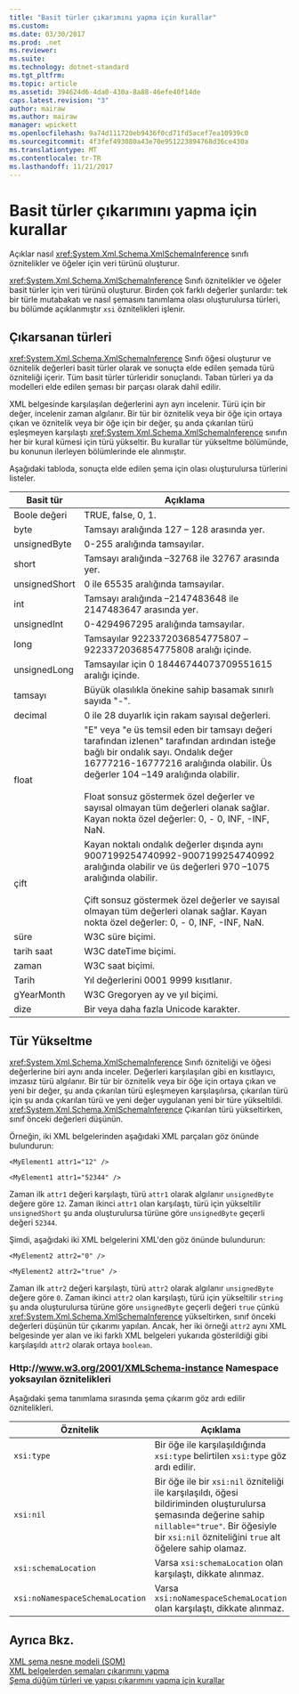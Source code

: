 ```yaml
---
title: "Basit türler çıkarımını yapma için kurallar"
ms.custom: 
ms.date: 03/30/2017
ms.prod: .net
ms.reviewer: 
ms.suite: 
ms.technology: dotnet-standard
ms.tgt_pltfrm: 
ms.topic: article
ms.assetid: 394624d6-4da0-430a-8a88-46efe40f14de
caps.latest.revision: "3"
author: mairaw
ms.author: mairaw
manager: wpickett
ms.openlocfilehash: 9a74d111720eb9436f0cd71fd5acef7ea10939c0
ms.sourcegitcommit: 4f3fef493080a43e70e951223894768d36ce430a
ms.translationtype: MT
ms.contentlocale: tr-TR
ms.lasthandoff: 11/21/2017
---
```

# <a name="rules-for-inferring-simple-types"></a>Basit türler çıkarımını yapma için kurallar
Açıklar nasıl <xref:System.Xml.Schema.XmlSchemaInference> sınıfı öznitelikler ve öğeler için veri türünü oluşturur.  
  
 <xref:System.Xml.Schema.XmlSchemaInference> Sınıfı öznitelikler ve öğeler basit türler için veri türünü oluşturur. Birden çok farklı değerler şunlardır: tek bir türle mutabakatı ve nasıl şemasını tanımlama olası oluşturulursa türleri, bu bölümde açıklanmıştır `xsi` öznitelikleri işlenir.  
  
## <a name="inferred-types"></a>Çıkarsanan türleri  
 <xref:System.Xml.Schema.XmlSchemaInference> Sınıfı öğesi oluşturur ve öznitelik değerleri basit türler olarak ve sonuçta elde edilen şemada türü özniteliği içerir. Tüm basit türler türleridir sonuçlandı. Taban türleri ya da modelleri elde edilen şeması bir parçası olarak dahil edilir.  
  
 XML belgesinde karşılaşılan değerlerini ayrı ayrı incelenir. Türü için bir değer, incelenir zaman algılanır. Bir tür bir öznitelik veya bir öğe için ortaya çıkan ve öznitelik veya bir öğe için bir değer, şu anda çıkarılan türü eşleşmeyen karşılaştı <xref:System.Xml.Schema.XmlSchemaInference> sınıfın her bir kural kümesi için türü yükseltir. Bu kurallar tür yükseltme bölümünde, bu konunun ilerleyen bölümlerinde ele alınmıştır.  
  
 Aşağıdaki tabloda, sonuçta elde edilen şema için olası oluşturulursa türlerini listeler.  
  
|Basit tür|Açıklama|  
|-----------------|-----------------|  
|Boole değeri|TRUE, false, 0, 1.|  
|byte|Tamsayı aralığında 127 – 128 arasında yer.|  
|unsignedByte|0-255 aralığında tamsayılar.|  
|short|Tamsayı aralığında –32768 ile 32767 arasında yer.|  
|unsignedShort|0 ile 65535 aralığında tamsayılar.|  
|int|Tamsayı aralığında –2147483648 ile 2147483647 arasında yer.|  
|unsignedInt|0-4294967295 aralığında tamsayılar.|  
|long|Tamsayılar 9223372036854775807 –9223372036854775808 aralığı içinde.|  
|unsignedLong|Tamsayılar için 0 18446744073709551615 aralığı içinde.|  
|tamsayı|Büyük olasılıkla önekine sahip basamak sınırlı sayıda "-".|  
|decimal|0 ile 28 duyarlık için rakam sayısal değerleri.|  
|float|"E" veya "e üs temsil eden bir tamsayı değeri tarafından izlenen" tarafından ardından isteğe bağlı bir ondalık sayı. Ondalık değer 16777216-16777216 aralığında olabilir. Üs değerler 104 –149 aralığında olabilir.<br /><br /> Float sonsuz göstermek özel değerler ve sayısal olmayan tüm değerleri olanak sağlar. Kayan nokta özel değerler: 0, - 0, INF, -INF, NaN.|  
|çift|Kayan noktalı ondalık değerler dışında aynı 9007199254740992-9007199254740992 aralığında olabilir ve üs değerleri 970 –1075 aralığında olabilir.<br /><br /> Çift sonsuz göstermek özel değerler ve sayısal olmayan tüm değerleri olanak sağlar. Kayan nokta özel değerler: 0, - 0, INF, -INF, NaN.|  
|süre|W3C süre biçimi.|  
|tarih saat|W3C dateTime biçimi.|  
|zaman|W3C saat biçimi.|  
|Tarih|Yıl değerlerini 0001 9999 kısıtlanır.|  
|gYearMonth|W3C Gregoryen ay ve yıl biçimi.|  
|dize|Bir veya daha fazla Unicode karakter.|  
  
## <a name="type-promotion"></a>Tür Yükseltme  
 <xref:System.Xml.Schema.XmlSchemaInference> Sınıfı özniteliği ve öğesi değerlerine biri aynı anda inceler. Değerleri karşılaşılan gibi en kısıtlayıcı, imzasız türü algılanır. Bir tür bir öznitelik veya bir öğe için ortaya çıkan ve yeni bir değer, şu anda çıkarılan türü eşleşmeyen karşılaşılırsa, çıkarılan türü için şu anda çıkarılan türü ve yeni değer uygulanan yeni bir türe yükseltildi. <xref:System.Xml.Schema.XmlSchemaInference> Çıkarılan türü yükseltirken, sınıf önceki değerleri düşünün.  
  
 Örneğin, iki XML belgelerinden aşağıdaki XML parçaları göz önünde bulundurun:  
  
 `<MyElement1 attr1="12" />`  
  
 `<MyElement1 attr1="52344" />`  
  
 Zaman ilk `attr1` değeri karşılaştı, türü `attr1` olarak algılanır `unsignedByte` değere göre `12`. Zaman ikinci `attr1` olan karşılaştı, türü için yükseltilir `unsignedShort` şu anda oluşturulursa türüne göre `unsignedByte` geçerli değeri `52344`.  
  
 Şimdi, aşağıdaki iki XML belgelerini XML'den göz önünde bulundurun:  
  
 `<MyElement2 attr2="0" />`  
  
 `<MyElement2 attr2="true" />`  
  
 Zaman ilk `attr2` değeri karşılaştı, türü `attr2` olarak algılanır `unsignedByte` değere göre `0`. Zaman ikinci `attr2` olan karşılaştı, türü için yükseltilir `string` şu anda oluşturulursa türüne göre `unsignedByte` geçerli değeri `true` çünkü <xref:System.Xml.Schema.XmlSchemaInference> yükseltirken, sınıf önceki değerleri düşünün tür çıkarımı yapılan. Ancak, her iki örneği `attr2` aynı XML belgesinde yer alan ve iki farklı XML belgeleri yukarıda gösterildiği gibi karşılaşıldı `attr2` olarak ortaya `boolean`.  
  
### <a name="ignored-attributes-from-the-httpwwww3org2001xmlschema-instance-namespace"></a>Http://www.w3.org/2001/XMLSchema-instance Namespace yoksayılan öznitelikleri  
 Aşağıdaki şema tanımlama sırasında şema çıkarım göz ardı edilir öznitelikleri.  
  
|Öznitelik|Açıklama|  
|---------------|-----------------|  
|`xsi:type`|Bir öğe ile karşılaşıldığında `xsi:type` belirtilen `xsi:type` göz ardı edilir.|  
|`xsi:nil`|Bir öğe ile bir `xsi:nil` özniteliği ile karşılaşıldı, öğesi bildiriminden oluşturulursa şemasında değerine sahip `nillable="true"`. Bir öğesiyle bir `xsi:nil` özniteliğini `true` alt öğelere sahip olamaz.|  
|`xsi:schemaLocation`|Varsa `xsi:schemaLocation` olan karşılaştı, dikkate alınmaz.|  
|`xsi:noNamespaceSchemaLocation`|Varsa `xsi:noNamespaceSchemaLocation` olan karşılaştı, dikkate alınmaz.|  
  
## <a name="see-also"></a>Ayrıca Bkz.  
 [XML şema nesne modeli (SOM)](../../../../docs/standard/data/xml/xml-schema-object-model-som.md)  
 [XML belgelerden şemaları çıkarımını yapma](../../../../docs/standard/data/xml/inferring-schemas-from-xml-documents.md)  
 [Şema düğüm türleri ve yapısı çıkarımını yapma için kurallar](../../../../docs/standard/data/xml/rules-for-inferring-schema-node-types-and-structure.md)
